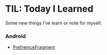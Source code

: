 # TIL: Today I Learned

Some new things I've learn or note for myself.

### Android
- [PrefremceFragment](/Android/PrefremceFragment.md)
